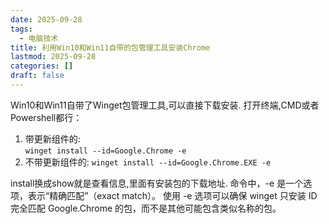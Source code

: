 ```yaml
---
date: 2025-09-28
tags:
  - 电脑技术
title: 利用Win10和Win11自带的包管理工具安装Chrome
lastmod: 2025-09-28
categories: []
draft: false
---
```


Win10和Win11自带了Winget包管理工具,可以直接下载安装.
打开终端,CMD或者Powershell都行：

1. 带更新组件的:  
`winget install --id=Google.Chrome -e`
2. 不带更新组件的:
`winget install --id=Google.Chrome.EXE -e`

install换成show就是查看信息,里面有安装包的下载地址.
命令中，-e 是一个选项，表示“精确匹配”（exact match）。
使用 -e 选项可以确保 winget 只安装 ID 完全匹配 Google.Chrome 的包，而不是其他可能包含类似名称的包。